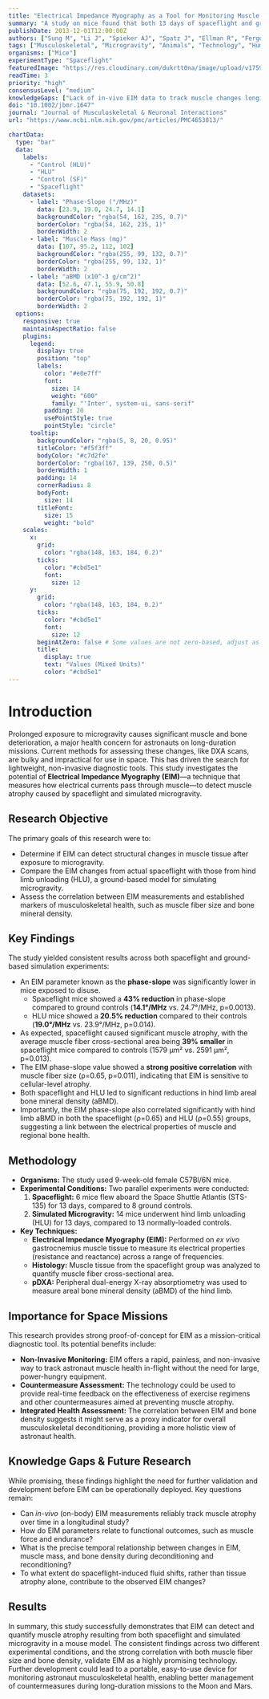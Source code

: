 ```yaml
---
title: "Electrical Impedance Myography as a Tool for Monitoring Muscle Atrophy in Spaceflight and Disuse"
summary: "A study on mice found that both 13 days of spaceflight and ground-based hind limb unloading caused similar, measurable changes in the electrical properties of muscle. This suggests Electrical Impedance Myography (EIM) is a promising non-invasive technology for monitoring muscle atrophy in astronauts."
publishDate: 2013-12-01T12:00:00Z
authors: ["Sung M", "Li J", "Spieker AJ", "Spatz J", "Ellman R", "Ferguson VL", "Bateman TA", "Rosen GD", "Bouxsein M", "Rutkove SB"]
tags: ["Musculoskeletal", "Microgravity", "Animals", "Technology", "Human Physiology"]
organisms: ["Mice"]
experimentType: "Spaceflight"
featuredImage: "https://res.cloudinary.com/dukrtt0na/image/upload/v1759681990/h0c23h5ox4zr5kkfaznu.jpg"
readTime: 3
priority: "high"
consensusLevel: "medium"
knowledgeGaps: ["Lack of in-vivo EIM data to track muscle changes longitudinally", "Correlation between EIM data and functional muscle strength", "Temporal relationship between EIM, muscle mass, and bone density changes", "Influence of spaceflight-induced fluid shifts on EIM measurements"]
doi: "10.1002/jbmr.1647"
journal: "Journal of Musculoskeletal & Neuronal Interactions"
url: "https://www.ncbi.nlm.nih.gov/pmc/articles/PMC4653813/"

chartData:
  type: "bar"
  data:
    labels:
      - "Control (HLU)"
      - "HLU"
      - "Control (SF)"
      - "Spaceflight"
    datasets:
      - label: "Phase-Slope (°/MHz)"
        data: [23.9, 19.0, 24.7, 14.1]
        backgroundColor: "rgba(54, 162, 235, 0.7)"
        borderColor: "rgba(54, 162, 235, 1)"
        borderWidth: 2
      - label: "Muscle Mass (mg)"
        data: [107, 95.2, 112, 102]
        backgroundColor: "rgba(255, 99, 132, 0.7)"
        borderColor: "rgba(255, 99, 132, 1)"
        borderWidth: 2
      - label: "aBMD (x10^-3 g/cm^2)"
        data: [52.6, 47.1, 55.9, 50.8]
        backgroundColor: "rgba(75, 192, 192, 0.7)"
        borderColor: "rgba(75, 192, 192, 1)"
        borderWidth: 2
  options:
    responsive: true
    maintainAspectRatio: false
    plugins:
      legend:
        display: true
        position: "top"
        labels:
          color: "#e0e7ff"
          font:
            size: 14
            weight: "600"
            family: "'Inter', system-ui, sans-serif"
          padding: 20
          usePointStyle: true
          pointStyle: "circle"
      tooltip:
        backgroundColor: "rgba(5, 8, 20, 0.95)"
        titleColor: "#f5f3ff"
        bodyColor: "#c7d2fe"
        borderColor: "rgba(167, 139, 250, 0.5)"
        borderWidth: 1
        padding: 14
        cornerRadius: 8
        bodyFont:
          size: 14
        titleFont:
          size: 15
          weight: "bold"
    scales:
      x:
        grid:
          color: "rgba(148, 163, 184, 0.2)"
        ticks:
          color: "#cbd5e1"
          font:
            size: 12
      y:
        grid:
          color: "rgba(148, 163, 184, 0.2)"
        ticks:
          color: "#cbd5e1"
          font:
            size: 12
        beginAtZero: false # Some values are not zero-based, adjust as needed or scale if combined
        title:
          display: true
          text: "Values (Mixed Units)"
          color: "#cbd5e1"
---
```

# Introduction
Prolonged exposure to microgravity causes significant muscle and bone deterioration, a major health concern for astronauts on long-duration missions. Current methods for assessing these changes, like DXA scans, are bulky and impractical for use in space. This has driven the search for lightweight, non-invasive diagnostic tools. This study investigates the potential of **Electrical Impedance Myography (EIM)**—a technique that measures how electrical currents pass through muscle—to detect muscle atrophy caused by spaceflight and simulated microgravity.

## Research Objective
The primary goals of this research were to:
-   Determine if EIM can detect structural changes in muscle tissue after exposure to microgravity.
-   Compare the EIM changes from actual spaceflight with those from hind limb unloading (HLU), a ground-based model for simulating microgravity.
-   Assess the correlation between EIM measurements and established markers of musculoskeletal health, such as muscle fiber size and bone mineral density.

## Key Findings
The study yielded consistent results across both spaceflight and ground-based simulation experiments:
-   An EIM parameter known as the **phase-slope** was significantly lower in mice exposed to disuse.
    -   Spaceflight mice showed a **43% reduction** in phase-slope compared to ground controls (**14.1°/MHz** vs. 24.7°/MHz, p=0.0013).
    -   HLU mice showed a **20.5% reduction** compared to their controls (**19.0°/MHz** vs. 23.9°/MHz, p=0.014).
-   As expected, spaceflight caused significant muscle atrophy, with the average muscle fiber cross-sectional area being **39% smaller** in spaceflight mice compared to controls (1579 μm² vs. 2591 μm², p=0.013).
-   The EIM phase-slope value showed a **strong positive correlation** with muscle fiber size (ρ=0.65, p=0.011), indicating that EIM is sensitive to cellular-level atrophy.
-   Both spaceflight and HLU led to significant reductions in hind limb areal bone mineral density (aBMD).
-   Importantly, the EIM phase-slope also correlated significantly with hind limb aBMD in both the spaceflight (ρ=0.65) and HLU (ρ=0.55) groups, suggesting a link between the electrical properties of muscle and regional bone health.

## Methodology
-   **Organisms:** The study used 9-week-old female C57Bl/6N mice.
-   **Experimental Conditions:** Two parallel experiments were conducted:
    1.  **Spaceflight:** 6 mice flew aboard the Space Shuttle Atlantis (STS-135) for 13 days, compared to 8 ground controls.
    2.  **Simulated Microgravity:** 14 mice underwent hind limb unloading (HLU) for 13 days, compared to 13 normally-loaded controls.
-   **Key Techniques:**
    -   **Electrical Impedance Myography (EIM):** Performed on *ex vivo* gastrocnemius muscle tissue to measure its electrical properties (resistance and reactance) across a range of frequencies.
    -   **Histology:** Muscle tissue from the spaceflight group was analyzed to quantify muscle fiber cross-sectional area.
    -   **pDXA:** Peripheral dual-energy X-ray absorptiometry was used to measure areal bone mineral density (aBMD) of the hind limb.

## Importance for Space Missions
This research provides strong proof-of-concept for EIM as a mission-critical diagnostic tool. Its potential benefits include:
-   **Non-Invasive Monitoring:** EIM offers a rapid, painless, and non-invasive way to track astronaut muscle health in-flight without the need for large, power-hungry equipment.
-   **Countermeasure Assessment:** The technology could be used to provide real-time feedback on the effectiveness of exercise regimens and other countermeasures aimed at preventing muscle atrophy.
-   **Integrated Health Assessment:** The correlation between EIM and bone density suggests it might serve as a proxy indicator for overall musculoskeletal deconditioning, providing a more holistic view of astronaut health.

## Knowledge Gaps & Future Research
While promising, these findings highlight the need for further validation and development before EIM can be operationally deployed. Key questions remain:
-   Can *in-vivo* (on-body) EIM measurements reliably track muscle atrophy over time in a longitudinal study?
-   How do EIM parameters relate to functional outcomes, such as muscle force and endurance?
-   What is the precise temporal relationship between changes in EIM, muscle mass, and bone density during deconditioning and reconditioning?
-   To what extent do spaceflight-induced fluid shifts, rather than tissue atrophy alone, contribute to the observed EIM changes?

## Results
In summary, this study successfully demonstrates that EIM can detect and quantify muscle atrophy resulting from both spaceflight and simulated microgravity in a mouse model. The consistent findings across two different experimental conditions, and the strong correlation with both muscle fiber size and bone density, validate EIM as a highly promising technology. Further development could lead to a portable, easy-to-use device for monitoring astronaut musculoskeletal health, enabling better management of countermeasures during long-duration missions to the Moon and Mars.